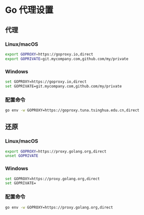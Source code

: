 # Go 代理设置

## 代理

### Linux/macOS
```bash
export GOPROXY=https://goproxy.io,direct
export GOPRIVATE=git.mycompany.com,github.com/my/private
```

### Windows
```bash
set GOPROXY=https://goproxy.io,direct
set GOPRIVATE=git.mycompany.com,github.com/my/private
```

### 配置命令
```bash
go env -w GOPROXY=https://goproxy.tuna.tsinghua.edu.cn,direct
```

## 还原

### Linux/macOS
```bash
export GOPROXY=https://proxy.golang.org,direct
unset GOPRIVATE
```

### Windows
```bash
set GOPROXY=https://proxy.golang.org,direct
set GOPRIVATE=
```

### 配置命令
```bash
go env -w GOPROXY=https://proxy.golang.org,direct
``` 